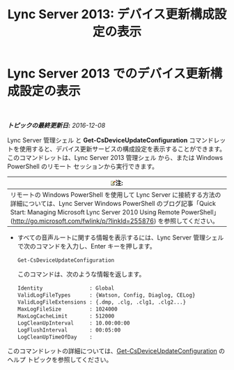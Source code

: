 ﻿---
title: 'Lync Server 2013: デバイス更新構成設定の表示'
TOCTitle: デバイス更新構成設定の表示
ms:assetid: aa6a70a9-bd77-4606-b797-ea6a3bab9cf2
ms:mtpsurl: https://technet.microsoft.com/ja-jp/library/JJ994059(v=OCS.15)
ms:contentKeyID: 52056674
ms.date: 12/10/2016
mtps_version: v=OCS.15
ms.translationtype: HT
---

# Lync Server 2013 でのデバイス更新構成設定の表示

 

_**トピックの最終更新日:** 2016-12-08_

Lync Server 管理シェル と **Get-CsDeviceUpdateConfiguration** コマンドレットを使用すると、デバイス更新サービスの構成設定を表示することができます。このコマンドレットは、Lync Server 2013 管理シェル から、または Windows PowerShell のリモート セッションから実行できます。

<table>
<thead>
<tr class="header">
<th><img src="images/Gg412781.note(OCS.15).gif" title="note" alt="note" />注:</th>
</tr>
</thead>
<tbody>
<tr class="odd">
<td>リモートの Windows PowerShell を使用して Lync Server に接続する方法の詳細については、Lync Server Windows PowerShell のブログ記事「Quick Start: Managing Microsoft Lync Server 2010 Using Remote PowerShell」 (<a href="http://go.microsoft.com/fwlink/p/?linkid=255876">http://go.microsoft.com/fwlink/p/?linkId=255876</a>) を参照してください。</td>
</tr>
</tbody>
</table>




  - すべての音声ルートに関する情報を表示するには、Lync Server 管理シェル で次のコマンドを入力し、Enter キーを押します。
    
        Get-CsDeviceUpdateConfiguration
    
    このコマンドは、次のような情報を返します。
    
        Identity               : Global
        ValidLogFileTypes      : {Watson, Config, Diaglog, CELog}
        ValidLogFileExtensions : {.dmp, .clg, .clg1, .clg2...}
        MaxLogFileSize         : 1024000
        MaxLogCacheLimit       : 512000
        LogCleanUpInterval     : 10.00:00:00
        LogFlushInterval       : 00:05:00
        LogCleanUpTimeOfDay    :

このコマンドレットの詳細については、[Get-CsDeviceUpdateConfiguration](get-csdeviceupdateconfiguration.md) のヘルプ トピックを参照してください。

